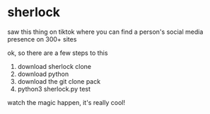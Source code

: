 # sherlock

saw this thing on tiktok where you can find a person's social media presence on 300+ sites

ok, so there are a few steps to this
1. download sherlock clone
2. download python
3. download the git clone pack
4. python3 sherlock.py test 

watch the magic happen, it's really cool!
